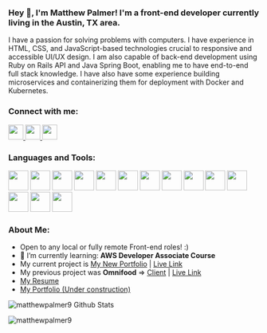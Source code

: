 ### Hey 👋, I'm Matthew Palmer! I'm a front-end developer currently living in the Austin, TX area.
I have a passion for solving problems with computers. I have experience in HTML, CSS, and JavaScript-based technologies crucial to responsive and accessible UI/UX design. I am also capable of back-end development using Ruby on Rails API and Java Spring Boot, enabling me to have end-to-end full stack knowledge. I have also have some experience building microservices and containerizing them for deployment with Docker and Kubernetes.  

### Connect with me:
<a href='https://www.linkedin.com/in/mattpdev/'>
    <img width="30" src="https://cdn.jsdelivr.net/npm/simple-icons@v3/icons/linkedin.svg" />
</a>
<a href='https://twitter.com/mattpdev'>
    <img width="30" src="https://cdn.jsdelivr.net/npm/simple-icons@3.12.1/icons/twitter.svg">
</a>
<a href='https://dev.to/matthewpalmer9'>
    <img width="30" src="https://cdn.jsdelivr.net/npm/simple-icons@3.13.0/icons/dev-dot-to.svg">
</a>



### Languages and Tools:
<code><img width="40" src="https://cdn.jsdelivr.net/npm/simple-icons@v3/icons/github.svg" /></code>
<code><img width="40" src="https://cdn.jsdelivr.net/npm/simple-icons@v3/icons/git.svg" /></code>
<code><img color="green" width="40" src="https://cdn.jsdelivr.net/npm/simple-icons@6.0.0/icons/springboot.svg" /></code>
<code><img width="40" src="https://cdn.jsdelivr.net/npm/simple-icons@6.0.0/icons/docker.svg" /></code>
<code><img width="40" src="https://cdn.jsdelivr.net/npm/simple-icons@6.0.0/icons/kubernetes.svg" /></code>
<code><img width='40px' src='https://cdn.jsdelivr.net/npm/simple-icons@6.0.0/icons/html5.svg'/></code>
<code><img width='40px' src='https://cdn.jsdelivr.net/npm/simple-icons@6.0.0/icons/css3.svg'/></code>
<code><img width='40px' src='https://cdn.jsdelivr.net/npm/simple-icons@6.0.0/icons/javascript.svg'/></code>
<code><img width="40" src="https://cdn.jsdelivr.net/npm/simple-icons@6.0.0/icons/angular.svg" /></code>
<code><img width='40px' src='https://cdn.jsdelivr.net/npm/simple-icons@6.0.0/icons/react.svg'/></code>
<code><img width="40" src="https://cdn.jsdelivr.net/npm/simple-icons@6.0.0/icons/redux.svg" /></code>
<code><img width='40px' src='https://cdn.jsdelivr.net/npm/simple-icons@6.0.0/icons/rubyonrails.svg'/></code>
<code><img width='40px' src='https://cdn.jsdelivr.net/npm/simple-icons@6.0.0/icons/postgresql.svg'/></code>
<code><img width="40" src="https://cdn.jsdelivr.net/npm/simple-icons@6.0.0/icons/mysql.svg" /></code>

### About Me:
- Open to any local or fully remote Front-end roles! :)
- 🌱 I’m currently learning: **AWS Developer Associate Course**
- My current project is [My New Portfolio](https://github.com/matthewpalmer9/mattpdev) | [Live Link](https://mattpdev-portfolio.vercel.app/)
- My previous project was **Omnifood** => [Client](https://github.com/matthewpalmer9/omnifood) | [Live Link](https://quirky-jennings-58c09b.netlify.app/)
- [My Resume](https://docs.google.com/document/d/1yuXgihAsPcb3lwrUAWItfwbs_Se54S_Hr8WxQ7irF40)
- [My Portfolio (Under construction)](https://mattpdev-portfolio.vercel.app/)

<img alt='matthewpalmer9 Github Stats' src='https://github-readme-stats-k4dpfooit.vercel.app/api?username=matthewpalmer9&show_icons=true&hide_border=true'/>
<p><img align="left" src="https://github-readme-stats.vercel.app/api/top-langs/?username=matthewpalmer9&layout=compact" alt="matthewpalmer9" /></p>
